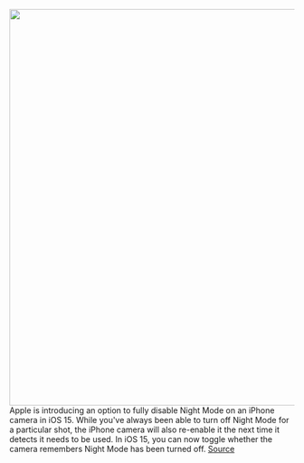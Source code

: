 <img src='https://cdn.vox-cdn.com/thumbor/Ysne5uszwcLJIVgcFTmZ4DEbAL0=/0x0:2050x1367/1200x800/filters:focal(861x520:1189x848)/cdn.vox-cdn.com/uploads/chorus_image/image/69735921/vpavic_4279_20201107_0048.0.0.jpg' width='700px' /><br/>
Apple is introducing an option to fully disable Night Mode on an iPhone camera in iOS 15. While you've always been able to turn off Night Mode for a particular shot, the iPhone camera will also re-enable it the next time it detects it needs to be used. In iOS 15, you can now toggle whether the camera remembers Night Mode has been turned off.
<a href='https://www.theverge.com/2021/8/17/22628619/apple-ios-15-disable-night-mode-feature-option'> Source <a/>